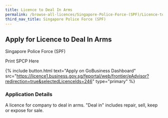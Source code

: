 ```yaml
---
title: Licence to Deal In Arms
permalink: /browse-all-licences/Singapore-Police-Force-(SPF)/Licence-to-Deal-In-Arms
third_nav_title: Singapore Police Force (SPF)
---
```


## Apply for Licence to Deal In Arms

Singapore Police Force (SPF)

Print SPCP Here

{% include button.html text="Apply on GoBusiness Dashboard" src="https://licence1.business.gov.sg/feportal/web/frontier/eAdvisor?redirection=true&selectedLicenceIds=246" type="primary" %}

### Application Details
<p>A licence for company to deal in arms. "Deal in" includes repair, sell, keep or expose for sale.</p>


